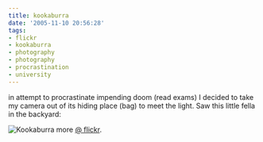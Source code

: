 ```yaml
---
title: kookaburra
date: '2005-11-10 20:56:28'
tags:
- flickr
- kookaburra
- photography
- photography
- procrastination
- university
---
```


in attempt to procrastinate impending doom (read exams) I decided to take my camera out of its hiding place (bag) to meet the light. Saw this little fella in the backyard:

<img alt="Kookaburra" title="Kookaburra" src="http://static.flickr.com/32/61808678_4ac55eb626.jpg" />
more <a href="http://flickr.com/photos/jufemaiz/">@ flickr</a>.
